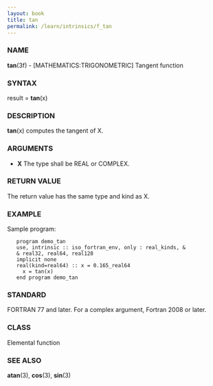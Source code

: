 ```yaml
---
layout: book
title: tan
permalink: /learn/intrinsics/f_tan
---
```

### NAME

**tan**(3f) - \[MATHEMATICS:TRIGONOMETRIC\] Tangent
function

### SYNTAX

result = **tan**(x)

### DESCRIPTION

**tan**(x) computes the tangent of X.

### ARGUMENTS

  - **X**
    The type shall be REAL or COMPLEX.

### RETURN VALUE

The return value has the same type and kind as X.

### EXAMPLE

Sample program:

```
   program demo_tan
   use, intrinsic :: iso_fortran_env, only : real_kinds, &
   & real32, real64, real128
   implicit none
   real(kind=real64) :: x = 0.165_real64
     x = tan(x)
   end program demo_tan
```

### STANDARD

FORTRAN 77 and later. For a complex argument, Fortran 2008 or later.

### CLASS

Elemental function

### SEE ALSO

**atan**(3), **cos**(3), **sin**(3)
